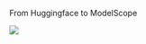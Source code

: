 From Huggingface to ModelScope

[![](https://img.shields.io/static/v1?message=Open%20in%20Colab&logo=googlecolab&labelColor=5c5c5c&color=0f80c1&label=%20&style=flat)](https://github.com/fireicewolf/HFtoMS/blob/main/HFtoMS.ipynb)
